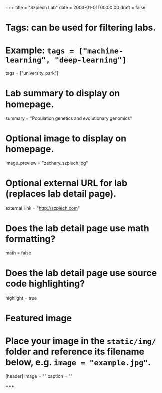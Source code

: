 +++
title = "Szpiech Lab"
date = 2003-01-01T00:00:00
draft = false

# Tags: can be used for filtering labs.
# Example: `tags = ["machine-learning", "deep-learning"]`
tags = ["university_park"]

# Lab summary to display on homepage.
summary = "Population genetics and evolutionary genomics"

# Optional image to display on homepage.
image_preview = "zachary_szpiech.jpg"

# Optional external URL for lab (replaces lab detail page).
external_link = "http://szpiech.com"

# Does the lab detail page use math formatting?
math = false

# Does the lab detail page use source code highlighting?
highlight = true

# Featured image
# Place your image in the `static/img/` folder and reference its filename below, e.g. `image = "example.jpg"`.
[header]
image = ""
caption = ""

+++
